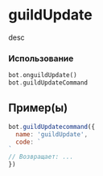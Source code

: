 # guildUpdate
desc
### Использование
```php
bot.onguildUpdate()
bot.guildUpdateCommand
```
## Пример(ы)

```javascript
bot.guildUpdatecommand({
  name: 'guildUpdate',
  code: `
`
// Возвращает: ...
})
```